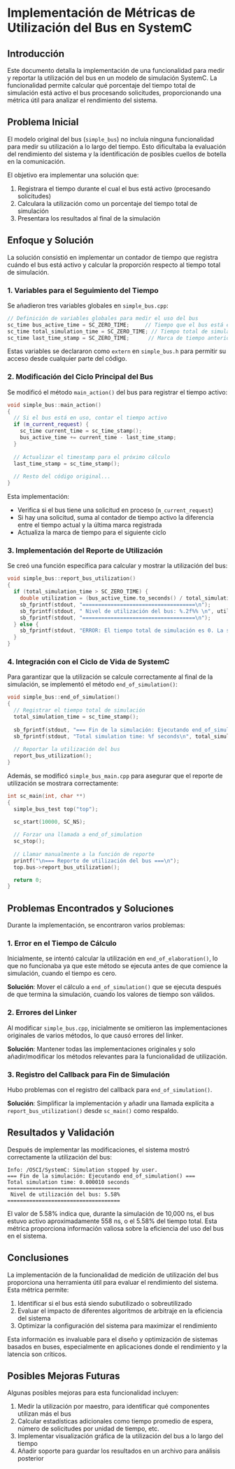 # Implementación de Métricas de Utilización del Bus en SystemC

## Introducción

Este documento detalla la implementación de una funcionalidad para medir y reportar la utilización del bus en un modelo de simulación SystemC. La funcionalidad permite calcular qué porcentaje del tiempo total de simulación está activo el bus procesando solicitudes, proporcionando una métrica útil para analizar el rendimiento del sistema.

## Problema Inicial

El modelo original del bus (`simple_bus`) no incluía ninguna funcionalidad para medir su utilización a lo largo del tiempo. Esto dificultaba la evaluación del rendimiento del sistema y la identificación de posibles cuellos de botella en la comunicación.

El objetivo era implementar una solución que:
1. Registrara el tiempo durante el cual el bus está activo (procesando solicitudes)
2. Calculara la utilización como un porcentaje del tiempo total de simulación
3. Presentara los resultados al final de la simulación

## Enfoque y Solución

La solución consistió en implementar un contador de tiempo que registra cuándo el bus está activo y calcular la proporción respecto al tiempo total de simulación.

### 1. Variables para el Seguimiento del Tiempo

Se añadieron tres variables globales en `simple_bus.cpp`:

```cpp
// Definición de variables globales para medir el uso del bus
sc_time bus_active_time = SC_ZERO_TIME;     // Tiempo que el bus está en uso
sc_time total_simulation_time = SC_ZERO_TIME; // Tiempo total de simulación
sc_time last_time_stamp = SC_ZERO_TIME;      // Marca de tiempo anterior
```

Estas variables se declararon como `extern` en `simple_bus.h` para permitir su acceso desde cualquier parte del código.

### 2. Modificación del Ciclo Principal del Bus

Se modificó el método `main_action()` del bus para registrar el tiempo activo:

```cpp
void simple_bus::main_action()
{
  // Si el bus está en uso, contar el tiempo activo
  if (m_current_request) {
    sc_time current_time = sc_time_stamp();
    bus_active_time += current_time - last_time_stamp;
  }
  
  // Actualizar el timestamp para el próximo cálculo
  last_time_stamp = sc_time_stamp();
  
  // Resto del código original...
}
```

Esta implementación:
- Verifica si el bus tiene una solicitud en proceso (`m_current_request`)
- Si hay una solicitud, suma al contador de tiempo activo la diferencia entre el tiempo actual y la última marca registrada
- Actualiza la marca de tiempo para el siguiente ciclo

### 3. Implementación del Reporte de Utilización

Se creó una función específica para calcular y mostrar la utilización del bus:

```cpp
void simple_bus::report_bus_utilization()
{
  if (total_simulation_time > SC_ZERO_TIME) {
    double utilization = (bus_active_time.to_seconds() / total_simulation_time.to_seconds()) * 100;
    sb_fprintf(stdout, "====================================\n");
    sb_fprintf(stdout, " Nivel de utilización del bus: %.2f%% \n", utilization);
    sb_fprintf(stdout, "====================================\n");
  } else {
    sb_fprintf(stdout, "ERROR: El tiempo total de simulación es 0. La simulación no avanzó.\n");
  }
}
```

### 4. Integración con el Ciclo de Vida de SystemC

Para garantizar que la utilización se calcule correctamente al final de la simulación, se implementó el método `end_of_simulation()`:

```cpp
void simple_bus::end_of_simulation()
{
  // Registrar el tiempo total de simulación
  total_simulation_time = sc_time_stamp();
  
  sb_fprintf(stdout, "=== Fin de la simulación: Ejecutando end_of_simulation() ===\n");
  sb_fprintf(stdout, "Total simulation time: %f seconds\n", total_simulation_time.to_seconds());
  
  // Reportar la utilización del bus
  report_bus_utilization();
}
```

Además, se modificó `simple_bus_main.cpp` para asegurar que el reporte de utilización se mostrara correctamente:

```cpp
int sc_main(int, char **)
{
  simple_bus_test top("top");

  sc_start(10000, SC_NS);
  
  // Forzar una llamada a end_of_simulation
  sc_stop();
  
  // Llamar manualmente a la función de reporte
  printf("\n=== Reporte de utilización del bus ===\n");
  top.bus->report_bus_utilization();

  return 0;
}
```

## Problemas Encontrados y Soluciones

Durante la implementación, se encontraron varios problemas:

### 1. Error en el Tiempo de Cálculo

Inicialmente, se intentó calcular la utilización en `end_of_elaboration()`, lo que no funcionaba ya que este método se ejecuta antes de que comience la simulación, cuando el tiempo es cero.

**Solución**: Mover el cálculo a `end_of_simulation()` que se ejecuta después de que termina la simulación, cuando los valores de tiempo son válidos.

### 2. Errores del Linker

Al modificar `simple_bus.cpp`, inicialmente se omitieron las implementaciones originales de varios métodos, lo que causó errores del linker.

**Solución**: Mantener todas las implementaciones originales y solo añadir/modificar los métodos relevantes para la funcionalidad de utilización.

### 3. Registro del Callback para Fin de Simulación

Hubo problemas con el registro del callback para `end_of_simulation()`.

**Solución**: Simplificar la implementación y añadir una llamada explícita a `report_bus_utilization()` desde `sc_main()` como respaldo.

## Resultados y Validación

Después de implementar las modificaciones, el sistema mostró correctamente la utilización del bus:

```
Info: /OSCI/SystemC: Simulation stopped by user.
=== Fin de la simulación: Ejecutando end_of_simulation() ===
Total simulation time: 0.000010 seconds
====================================
 Nivel de utilización del bus: 5.58%
====================================
```

El valor de 5.58% indica que, durante la simulación de 10,000 ns, el bus estuvo activo aproximadamente 558 ns, o el 5.58% del tiempo total. Esta métrica proporciona información valiosa sobre la eficiencia del uso del bus en el sistema.

## Conclusiones

La implementación de la funcionalidad de medición de utilización del bus proporciona una herramienta útil para evaluar el rendimiento del sistema. Esta métrica permite:

1. Identificar si el bus está siendo subutilizado o sobreutilizado
2. Evaluar el impacto de diferentes algoritmos de arbitraje en la eficiencia del sistema
3. Optimizar la configuración del sistema para maximizar el rendimiento

Esta información es invaluable para el diseño y optimización de sistemas basados en buses, especialmente en aplicaciones donde el rendimiento y la latencia son críticos.

## Posibles Mejoras Futuras

Algunas posibles mejoras para esta funcionalidad incluyen:

1. Medir la utilización por maestro, para identificar qué componentes utilizan más el bus
2. Calcular estadísticas adicionales como tiempo promedio de espera, número de solicitudes por unidad de tiempo, etc.
3. Implementar visualización gráfica de la utilización del bus a lo largo del tiempo
4. Añadir soporte para guardar los resultados en un archivo para análisis posterior